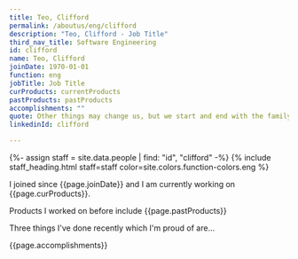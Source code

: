 ```yaml
---
title: Teo, Clifford
permalink: /aboutus/eng/clifford
description: "Teo, Clifford - Job Title"
third_nav_title: Software Engineering
id: clifford
name: Teo, Clifford
joinDate: 1970-01-01
function: eng
jobTitle: Job Title
curProducts: currentProducts
pastProducts: pastProducts
accomplishments: ""
quote: Other things may change us, but we start and end with the family.
linkedinId: clifford

---
```


{%- assign staff = site.data.people | find: "id", "clifford" -%}
{% include staff_heading.html staff=staff color=site.colors.function-colors.eng %}

<p>I joined since {{page.joinDate}} and I am currently working on {{page.curProducts}}.</p>

<p>Products I worked on before include {{page.pastProducts}}</p>

<p>Three things I've done recently which I'm proud of are...</p>
{{page.accomplishments}}

